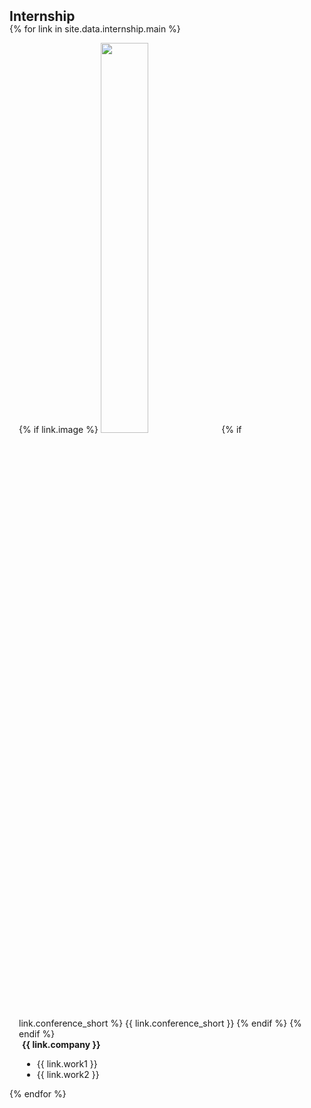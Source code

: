 <h2 id="internship" style="margin: 2px 0px -15px;">Internship</h2>

<div class="internship">
  <div class="bibliography">

  {% for link in site.data.internship.main %}

  <div class="pub-row">
    <div class="col-sm-3 abbr" style="position: relative; padding-right: 15px; padding-left: 15px;">
      {% if link.image %} 
      <img src="{{ link.image }}" class="teaser img-fluid z-depth-1" style="width: 40%; height: 40%;">
      {% if link.conference_short %} 
      <abbr class="badge">{{ link.conference_short }}</abbr>
      {% endif %}
      {% endif %}
    </div>
    <div class="col-sm-9" style="position: relative; padding-right: 15px; padding-left: 20px;">
      <div class="company"><strong>{{ link.company }}</strong></div>
      <ul>
        <li class="work1">{{ link.work1 }}</li>
        <li class="work2">{{ link.work2 }}</li>
      </ul>
    </div>
  </div>

  {% endfor %}

  </div>
</div>
